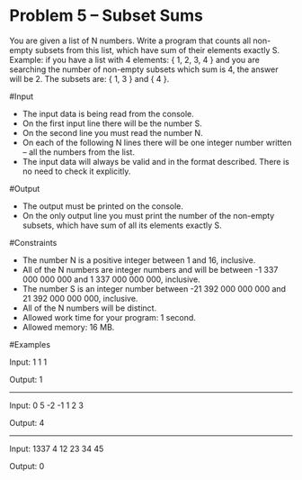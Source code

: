 ﻿Problem 5 – Subset Sums
=======================

You are given a list of N numbers. Write a program that counts all non-empty subsets from this list, which have sum of their elements exactly S.
Example: if you have a list with 4 elements: { 1, 2, 3, 4 } and you are searching the number of non-empty subsets which sum is 4, the answer will be 2. The subsets are: { 1, 3 } and { 4 }.

#Input
- The input data is being read from the console. 
- On the first input line there will be the number S.
- On the second line you must read the number N.
- On each of the following N lines there will be one integer number written – all the numbers from the list.
- The input data will always be valid and in the format described. There is no need to check it explicitly.

#Output
- The output must be printed on the console.
- On the only output line you must print the number of the non-empty subsets, which have sum of all its elements exactly S.

#Constraints
- The number N is a positive integer between 1 and 16, inclusive.
- All of the N numbers are integer numbers and will be between -1 337 000 000 000 and 1 337 000 000 000, inclusive.
- The number S is an integer number between -21 392 000 000 000 and 21 392 000 000 000, inclusive.
- All of the N numbers will be distinct.
- Allowed work time for your program: 1 second.
- Allowed memory: 16 MB.

#Examples

Input:
1
1
1

Output:
1

------------------

Input:
0
5
-2
-1
1
2
3

Output: 
4

--------------------

Input:
1337
4
12
23
34
45


Output:
0

